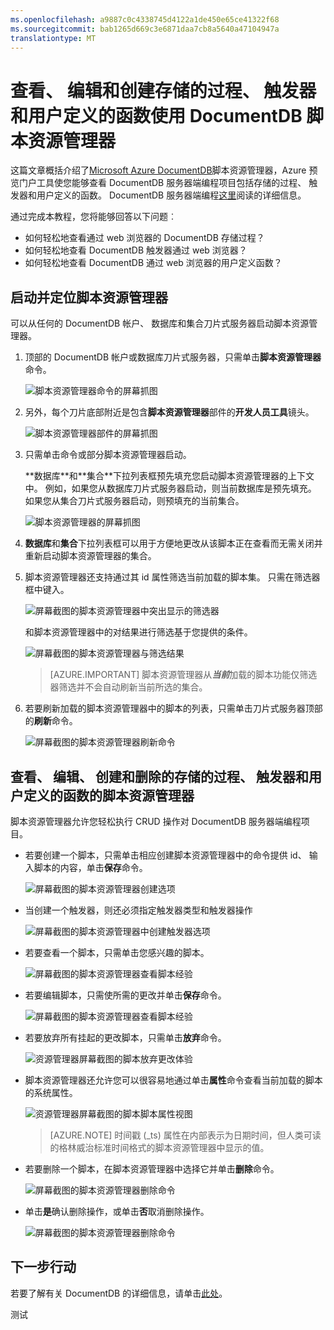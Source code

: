 ```yaml
---
ms.openlocfilehash: a9887c0c4338745d4122a1de450e65ce41322f68
ms.sourcegitcommit: bab1265d669c3e6871daa7cb8a5640a47104947a
translationtype: MT
---
```

<properties
    pageTitle="查看存储的过程、 触发器和用户定义的函数使用 DocumentDB 脚本资源管理器 |Microsoft Azure"
    description="了解 DocumentDB 脚本资源管理器，Azure 预览门户工具来查看 DocumentDB 服务器端编程项目包括存储的过程、 触发器和用户定义的函数。"
    services="documentdb"
    authors="stephbaron"
    manager="jhubbard"
    editor="monicar"
    documentationCenter=""/>

<tags
    ms.service="documentdb"
    ms.workload="data-services"
    ms.tgt_pltfrm="na"
    ms.devlang="na"
    ms.topic="article" 
    ms.date="09/02/2015"
    ms.author="stbaro"/>

# 查看、 编辑和创建存储的过程、 触发器和用户定义的函数使用 DocumentDB 脚本资源管理器

这篇文章概括介绍了[Microsoft Azure DocumentDB](http://azure.microsoft.com/services/documentdb/)脚本资源管理器，Azure 预览门户工具使您能够查看 DocumentDB 服务器端编程项目包括存储的过程、 触发器和用户定义的函数。  DocumentDB 服务器端编程[这里](documentdb-programming.md)阅读的详细信息。

通过完成本教程，您将能够回答以下问题︰  

-   如何轻松地查看通过 web 浏览器的 DocumentDB 存储过程？
-   如何轻松地查看 DocumentDB 触发器通过 web 浏览器？
-   如何轻松地查看 DocumentDB 通过 web 浏览器的用户定义函数？

## 启动并定位脚本资源管理器

可以从任何的 DocumentDB 帐户、 数据库和集合刀片式服务器启动脚本资源管理器。  

1. 顶部的 DocumentDB 帐户或数据库刀片式服务器，只需单击**脚本资源管理器**命令。

    ![脚本资源管理器命令的屏幕抓图](./media/documentdb-view-scripts/scriptexplorercommand.png)
 
2. 另外，每个刀片底部附近是包含**脚本资源管理器**部件的**开发人员工具**镜头。

    ![脚本资源管理器部件的屏幕抓图](./media/documentdb-view-scripts/scriptexplorerpart.png)

2. 只需单击命令或部分脚本资源管理器启动。

    <p>**数据库**和**集合**下拉列表框预先填充您启动脚本资源管理器的上下文中。  例如，如果您从数据库刀片式服务器启动，则当前数据库是预先填充。  如果您从集合刀片式服务器启动，则预填充的当前集合。

    ![脚本资源管理器的屏幕抓图](./media/documentdb-view-scripts/scriptexplorerinitial.png)


3. **数据库**和**集合**下拉列表框可以用于方便地更改从该脚本正在查看而无需关闭并重新启动脚本资源管理器的集合。  

4. 脚本资源管理器还支持通过其 id 属性筛选当前加载的脚本集。  只需在筛选器框中键入。

    ![屏幕截图的脚本资源管理器中突出显示的筛选器](./media/documentdb-view-scripts/scriptexplorerfilter.png)

    和脚本资源管理器中的对结果进行筛选基于您提供的条件。

    ![屏幕截图的脚本资源管理器与筛选结果](./media/documentdb-view-scripts/scriptexplorerfilterresults.png)


    > [AZURE.IMPORTANT] 脚本资源管理器从***当前***加载的脚本功能仅筛选器筛选并不会自动刷新当前所选的集合。

5. 若要刷新加载的脚本资源管理器中的脚本的列表，只需单击刀片式服务器顶部的**刷新**命令。

    ![屏幕截图的脚本资源管理器刷新命令](./media/documentdb-view-scripts/scriptexplorerrefresh.png)


## 查看、 编辑、 创建和删除的存储的过程、 触发器和用户定义的函数的脚本资源管理器

脚本资源管理器允许您轻松执行 CRUD 操作对 DocumentDB 服务器端编程项目。  

- 若要创建一个脚本，只需单击相应创建脚本资源管理器中的命令提供 id、 输入脚本的内容，单击**保存**命令。

    ![屏幕截图的脚本资源管理器创建选项](./media/documentdb-view-scripts/scriptexplorercreatecommand.png)

- 当创建一个触发器，则还必须指定触发器类型和触发器操作

    ![屏幕截图的脚本资源管理器中创建触发器选项](./media/documentdb-view-scripts/scriptexplorercreatetrigger.png)

- 若要查看一个脚本，只需单击您感兴趣的脚本。

    ![屏幕截图的脚本资源管理器查看脚本经验](./media/documentdb-view-scripts/scriptexplorerviewscript.png)

- 若要编辑脚本，只需使所需的更改并单击**保存**命令。

    ![屏幕截图的脚本资源管理器查看脚本经验](./media/documentdb-view-scripts/scriptexplorereditscript.png)

- 若要放弃所有挂起的更改脚本，只需单击**放弃**命令。

    ![资源管理器屏幕截图的脚本放弃更改体验](./media/documentdb-view-scripts/scriptexplorerdiscardchanges.png)

- 脚本资源管理器还允许您可以很容易地通过单击**属性**命令查看当前加载的脚本的系统属性。

    ![资源管理器屏幕截图的脚本脚本属性视图](./media/documentdb-view-scripts/scriptproperties.png)

    > [AZURE.NOTE] 时间戳 (_ts) 属性在内部表示为日期时间，但人类可读的格林威治标准时间格式的脚本资源管理器中显示的值。

- 若要删除一个脚本，在脚本资源管理器中选择它并单击**删除**命令。

    ![屏幕截图的脚本资源管理器删除命令](./media/documentdb-view-scripts/scriptexplorerdeletescript1.png)

- 单击**是**确认删除操作，或单击**否**取消删除操作。

    ![屏幕截图的脚本资源管理器删除命令](./media/documentdb-view-scripts/scriptexplorerdeletescript2.png)

## 下一步行动

若要了解有关 DocumentDB 的详细信息，请单击[此处](http://azure.com/docdb)。
 

测试
